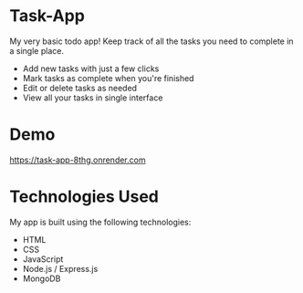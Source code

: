 # Task-App
My very basic todo app! Keep track of all the tasks you need to complete in a single place.

- Add new tasks with just a few clicks
- Mark tasks as complete when you're finished
- Edit or delete tasks as needed
- View all your tasks in single interface

# Demo
https://task-app-8thg.onrender.com

# Technologies Used
My app is built using the following technologies:

- HTML
- CSS
- JavaScript
- Node.js / Express.js
- MongoDB
